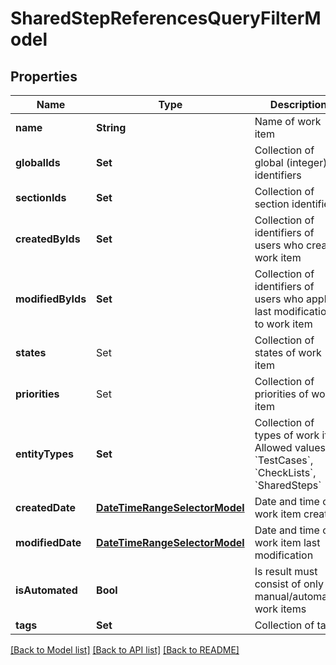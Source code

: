 # SharedStepReferencesQueryFilterModel

## Properties
Name | Type | Description | Notes
------------ | ------------- | ------------- | -------------
**name** | **String** | Name of work item | [optional] 
**globalIds** | **Set<Int64>** | Collection of global (integer) identifiers | [optional] 
**sectionIds** | **Set<UUID>** | Collection of section identifiers | [optional] 
**createdByIds** | **Set<UUID>** | Collection of identifiers of users who created work item | [optional] 
**modifiedByIds** | **Set<UUID>** | Collection of identifiers of users who applied last modification to work item | [optional] 
**states** | Set<WorkItemStates> | Collection of states of work item | [optional] 
**priorities** | Set<WorkItemPriorityModel> | Collection of priorities of work item | [optional] 
**entityTypes** | **Set<String>** | Collection of types of work item    Allowed values: &#x60;TestCases&#x60;, &#x60;CheckLists&#x60;, &#x60;SharedSteps&#x60; | [optional] 
**createdDate** | [**DateTimeRangeSelectorModel**](DateTimeRangeSelectorModel.md) | Date and time of work item creation | [optional] 
**modifiedDate** | [**DateTimeRangeSelectorModel**](DateTimeRangeSelectorModel.md) | Date and time of work item last modification | [optional] 
**isAutomated** | **Bool** | Is result must consist of only manual/automated work items | [optional] 
**tags** | **Set<String>** | Collection of tags | [optional] 

[[Back to Model list]](../README.md#documentation-for-models) [[Back to API list]](../README.md#documentation-for-api-endpoints) [[Back to README]](../README.md)


